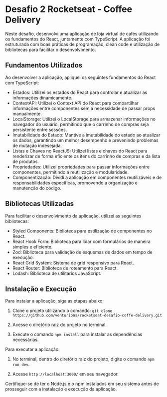 # Desafio 2 Rocketseat - Coffee Delivery

Neste desafio, desenvolvi uma aplicação de loja virtual de cafés utilizando os fundamentos do React, juntamente com TypeScript. A aplicação foi estruturada com boas práticas de programação, clean code e utilização de bibliotecas para facilitar o desenvolvimento.

## Fundamentos Utilizados

Ao desenvolver a aplicação, apliquei os seguintes fundamentos do React com TypeScript:

- Estados: Utilizei os estados do React para controlar e atualizar as informações dinamicamente.
- ContextAPI: Utilizei o Context API do React para compartilhar informações entre componentes sem a necessidade de passar props manualmente.
- LocalStorage: Utilizei o LocalStorage para armazenar informações no navegador do usuário, permitindo que o carrinho de compras seja persistente entre sessões.
- Imutabilidade do Estado: Mantive a imutabilidade do estado ao atualizar os dados, garantindo um melhor desempenho e prevenindo problemas de mutação indesejada.
- Listas e Chaves no ReactJS: Utilizei listas e chaves do React para renderizar de forma eficiente os itens do carrinho de compras e da lista de produtos.
- Propriedades: Utilizei propriedades para passar informações entre componentes, permitindo a reutilização e modularidade.
- Componentização: Dividi a aplicação em componentes reutilizáveis e de responsabilidades específicas, promovendo a organização e manutenção do código.

## Bibliotecas Utilizadas

Para facilitar o desenvolvimento da aplicação, utilizei as seguintes bibliotecas:

- Styled Components: Biblioteca para estilização de componentes no React.
- React Hook Form: Biblioteca para lidar com formulários de maneira simples e eficiente.
- Zod: Biblioteca para validação de esquemas de dados em tempo de execução.
- React Grid System: Sistema de grid responsivo para React.
- React Router: Biblioteca de roteamento para React.
- Lodash: Biblioteca de utilitários JavaScript.

## Instalação e Execução

Para instalar a aplicação, siga as etapas abaixo:

1. Clone o projeto utilizando o comando: `git clone https://github.com/venturions/rocketseat-desafio-coffe-delivery.git`

2. Acesse o diretório raiz do projeto no terminal.

3. Execute o comando `npm install` para instalar as dependências necessárias.

Para executar a aplicação:

1. No terminal, dentro do diretório raiz do projeto, digite o comando `npm run dev`.

2. Acesse `http://localhost:3000/` em seu navegador.

Certifique-se de ter o Node.js e o npm instalados em seu sistema antes de prosseguir com a instalação e execução da aplicação.
